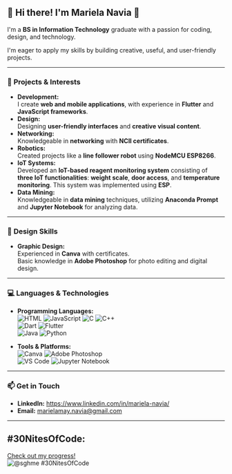 ## 🌟 Hi there! I'm **Mariela Navia** 👋

<!--
## Hi there 👋
**sghme/sghme** is a ✨ _special_ ✨ repository because its `README.md` (this file) appears on your GitHub profile.

Here are some ideas to get you started:

- 🔭 I’m currently working on ...
- 🌱 I’m currently learning ...
- 👯 I’m looking to collaborate on ...
- 🤔 I’m looking for help with ...
- 💬 Ask me about ...
- 📫 How to reach me: ...
- 😄 Pronouns: ...
- ⚡ Fun fact: ...
-->

I'm a **BS in Information Technology** graduate with a passion for coding, design, and technology.

I'm eager to apply my skills by building creative, useful, and user-friendly projects.

---

### 🌟 **Projects & Interests**
- **Development:**  
  I create **web and mobile applications**, with experience in **Flutter** and **JavaScript frameworks**.  
- **Design:**  
  Designing **user-friendly interfaces** and **creative visual content**.  
- **Networking:**  
  Knowledgeable in **networking** with **NCII certificates**.  
- **Robotics:**  
  Created projects like a **line follower robot** using **NodeMCU ESP8266**.  
- **IoT Systems:**  
  Developed an **IoT-based reagent monitoring system** consisting of **three IoT functionalities**: **weight scale**, **door access**, and **temperature monitoring**. This system was implemented using **ESP**.  
- **Data Mining:**  
  Knowledgeable in **data mining** techniques, utilizing **Anaconda Prompt** and **Jupyter Notebook** for analyzing data.

---
### 🎨 **Design Skills**
- **Graphic Design:**  
  Experienced in **Canva** with certificates.  
  Basic knowledge in **Adobe Photoshop** for photo editing and digital design.

---

### 💻 **Languages & Technologies**
- **Programming Languages:**  
  ![HTML](https://img.shields.io/badge/HTML-E34F26?style=for-the-badge&logo=html5&logoColor=white) 
  ![JavaScript](https://img.shields.io/badge/JavaScript-F7DF1E?style=for-the-badge&logo=javascript&logoColor=black) 
  ![C](https://img.shields.io/badge/C-00599C?style=for-the-badge&logo=c&logoColor=white) 
  ![C++](https://img.shields.io/badge/C++-00599C?style=for-the-badge&logo=cplusplus&logoColor=white)  
  ![Dart](https://img.shields.io/badge/Dart-0175C2?style=for-the-badge&logo=dart&logoColor=white) 
  ![Flutter](https://img.shields.io/badge/Flutter-02569B?style=for-the-badge&logo=flutter&logoColor=white)  
  ![Java](https://img.shields.io/badge/Java-ED8B00?style=for-the-badge&logo=java&logoColor=white) 
  ![Python](https://img.shields.io/badge/Python-3776AB?style=for-the-badge&logo=python&logoColor=white)  

- **Tools & Platforms:**  
  ![Canva](https://img.shields.io/badge/Canva-00C4CC?style=for-the-badge&logo=canva&logoColor=white) 
  ![Adobe Photoshop](https://img.shields.io/badge/Adobe%20Photoshop-31A8FF?style=for-the-badge&logo=adobephotoshop&logoColor=white)  
  ![VS Code](https://img.shields.io/badge/VS%20Code-0078D4?style=for-the-badge&logo=visualstudiocode&logoColor=white) 
  ![Jupyter Notebook](https://img.shields.io/badge/Jupyter-F37626?style=for-the-badge&logo=jupyter&logoColor=white)

---

### 📫 **Get in Touch**
- **LinkedIn:**  https://www.linkedin.com/in/mariela-navia/
- **Email:** marielamay.navia@gmail.com
---

## #30NitesOfCode:
  [Check out my progress!](https://www.codedex.io/@sghme/30-nites-of-code)  
  ![@sghme #30NitesOfCode](https://www.codedex.io/api/petStatus?user=sghme)
